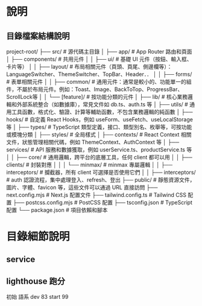 # 說明

## 目錄檔案結構說明

project-root/
├── src/                  # 源代碼主目錄
│   ├── app/              # App Router 路由和頁面
│   ├── components/       # 共用元件
│   │   ├── ui/           # 基礎 UI 元件（按鈕、輸入框、卡片等）
│   │   ├── layout/       # 布局相關元件（頁頭、頁尾、側邊欄等）：LanguageSwitcher、ThemeSwitcher、TopBar、Header．．
│   │   ├── forms/        # 表單相關元件
│   │   ├── common/       # 通用元件：通常是較小的、功能單一的組件，不屬於布局元件。例如：Toast、Image、BackToTop、ProgressBar、ScrollLock等
│   │   └── [feature]/    # 按功能分類的元件
│   ├── lib/              # 核心業務邏輯和外部系統整合（如數據庫），常見文件如 db.ts、auth.ts 等
│   ├── utils/            # 通用工具函數，格式化、驗證、計算等輔助函數，不包含業務邏輯的純函數
│   ├── hooks/            # 自定義 React Hooks，例如 useForm、useFetch、useLocalStorage 等
│   ├── types/            # TypeScript 類型定義，接口、類型別名、枚舉等，可按功能或模塊分類
│   ├── styles/           # 全局樣式
│   ├── contexts/         # React Context 相關文件，狀態管理相關代碼，例如 ThemeContext、AuthContext 等
│   ├── services/         # API 服務和數據獲取，例如 userService.ts、productService.ts 等
│   │   ├── core/         # 通用邏輯，跨平台的底層工具，任何 client 都可以用
│   │   ├── clients/      # 封裝對應
│   │   │   └── minmax/   # minmax 專屬邏輯
│   │   ├── interceptors/ # 攔截器，所有 client 可選擇是否使用它們
│   │   ├── interceptors/ # auth 認證流程，集中處理登入、refresh、登出
├── public/               # 靜態資源文件，圖片、字體、favicon 等，這些文件可以通過 URL 直接訪問
├── next.config.mjs       # Next.js 配置文件
├── tailwind.config.ts    # Tailwind CSS 配置
├── postcss.config.mjs    # PostCSS 配置
├── tsconfig.json         # TypeScript 配置
└── package.json          # 項目依賴和腳本


# 目錄細節說明

## service



## lighthouse 跑分

初始 語系 dev 83 start 99


